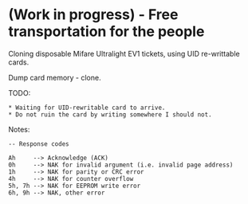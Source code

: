 # (Work in progress) - Free transportation for the people

Cloning disposable Mifare Ultralight EV1 tickets, using UID re-writtable cards.

Dump card memory - clone.

TODO:

```
* Waiting for UID-rewritable card to arrive.
* Do not ruin the card by writing somewhere I should not.
```

Notes:

```
-- Response codes

Ah     --> Acknowledge (ACK)
0h     --> NAK for invalid argument (i.e. invalid page address)
1h     --> NAK for parity or CRC error
4h     --> NAK for counter overflow
5h, 7h --> NAK for EEPROM write error
6h, 9h --> NAK, other error
```

